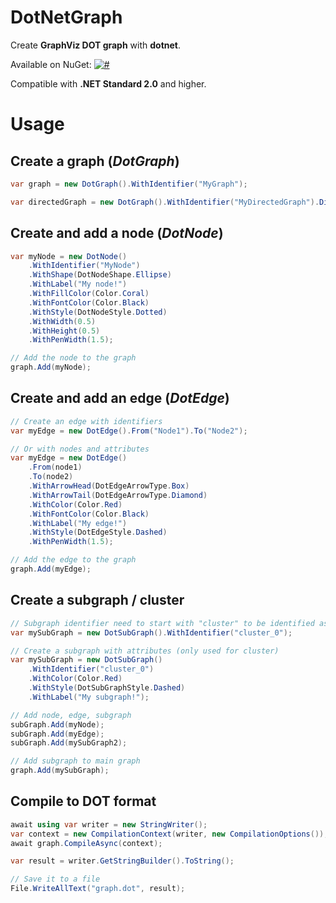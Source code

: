 # DotNetGraph

Create **GraphViz DOT graph** with **dotnet**.

Available on NuGet: [![#](https://img.shields.io/nuget/v/DotNetGraph.svg)](https://www.nuget.org/packages/DotNetGraph/)

Compatible with **.NET Standard 2.0** and higher.

# Usage

## Create a graph (*DotGraph*)

```csharp
var graph = new DotGraph().WithIdentifier("MyGraph");

var directedGraph = new DotGraph().WithIdentifier("MyDirectedGraph").Directed();
```

## Create and add a node (*DotNode*)

```csharp
var myNode = new DotNode()
    .WithIdentifier("MyNode")
    .WithShape(DotNodeShape.Ellipse)
    .WithLabel("My node!")
    .WithFillColor(Color.Coral)
    .WithFontColor(Color.Black)
    .WithStyle(DotNodeStyle.Dotted)
    .WithWidth(0.5)
    .WithHeight(0.5)
    .WithPenWidth(1.5);

// Add the node to the graph
graph.Add(myNode);
```

## Create and add an edge (*DotEdge*)

```csharp
// Create an edge with identifiers
var myEdge = new DotEdge().From("Node1").To("Node2");

// Or with nodes and attributes
var myEdge = new DotEdge()
    .From(node1)
    .To(node2)
    .WithArrowHead(DotEdgeArrowType.Box)
    .WithArrowTail(DotEdgeArrowType.Diamond)
    .WithColor(Color.Red)
    .WithFontColor(Color.Black)
    .WithLabel("My edge!")
    .WithStyle(DotEdgeStyle.Dashed)
    .WithPenWidth(1.5);

// Add the edge to the graph
graph.Add(myEdge);
```

## Create a subgraph / cluster

```csharp
// Subgraph identifier need to start with "cluster" to be identified as a cluster
var mySubGraph = new DotSubGraph().WithIdentifier("cluster_0");

// Create a subgraph with attributes (only used for cluster)
var mySubGraph = new DotSubGraph()
    .WithIdentifier("cluster_0")
    .WithColor(Color.Red)
    .WithStyle(DotSubGraphStyle.Dashed)
    .WithLabel("My subgraph!");

// Add node, edge, subgraph
subGraph.Add(myNode);
subGraph.Add(myEdge);
subGraph.Add(mySubGraph2);

// Add subgraph to main graph
graph.Add(mySubGraph);
```

## Compile to DOT format

```csharp
await using var writer = new StringWriter();
var context = new CompilationContext(writer, new CompilationOptions());
await graph.CompileAsync(context);

var result = writer.GetStringBuilder().ToString();

// Save it to a file
File.WriteAllText("graph.dot", result);
```